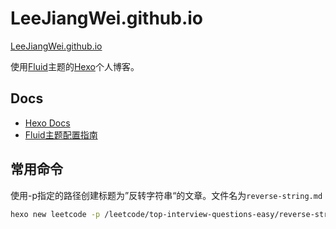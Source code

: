 # LeeJiangWei.github.io
[LeeJiangWei.github.io](https://leejiangwei.github.io/)

使用[Fluid](https://github.com/fluid-dev/hexo-theme-fluid)主题的[Hexo](https://github.com/hexojs/hexo)个人博客。


## Docs
+ [Hexo Docs](https://hexo.io/docs/index.html)
+ [Fluid主题配置指南](https://hexo.fluid-dev.com/docs/guide/)

## 常用命令

使用-p指定的路径创建标题为”反转字符串“的文章。文件名为`reverse-string.md`

```bash
hexo new leetcode -p /leetcode/top-interview-questions-easy/reverse-string "反转字符串"
```

